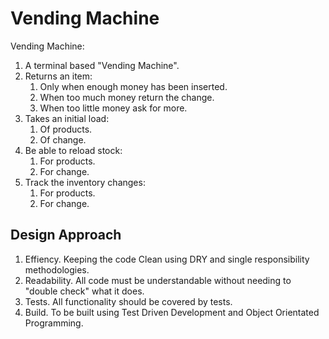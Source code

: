 # Vending Machine

Vending Machine:
1. A terminal based "Vending Machine".
1. Returns an item:
    1. Only when enough money has been inserted.
    1. When too much money return the change.
    1. When too little money ask for more.
1. Takes an initial load:
    1. Of products.
    1. Of change.
1. Be able to reload stock:
    1. For products.
    1. For change.
1. Track the inventory changes:
    1. For products.
    1. For change.

## Design Approach
1. Effiency. Keeping the code Clean using DRY and single responsibility methodologies.
1. Readability. All code must be understandable without needing to "double check" what it does.
1. Tests. All functionality should be covered by tests.
1. Build. To be built using Test Driven Development and Object Orientated Programming.
